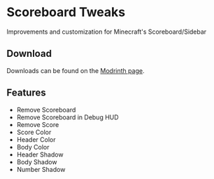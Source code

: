 # Scoreboard Tweaks

Improvements and customization for Minecraft's Scoreboard/Sidebar

## Download

Downloads can be found on the [Modrinth page](https://modrinth.com/mod/scoreboardtweaks).

## Features

- Remove Scoreboard
- Remove Scoreboard in Debug HUD
- Remove Score
- Score Color
- Header Color
- Body Color
- Header Shadow
- Body Shadow
- Number Shadow
